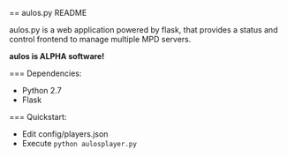 == aulos.py README

aulos.py is a web application powered by flask, that provides a status and control frontend to manage multiple MPD servers.

**aulos is ALPHA software!**


=== Dependencies:
 * Python 2.7
 * Flask

 
=== Quickstart:

 * Edit config/players.json
 * Execute `python aulosplayer.py`

